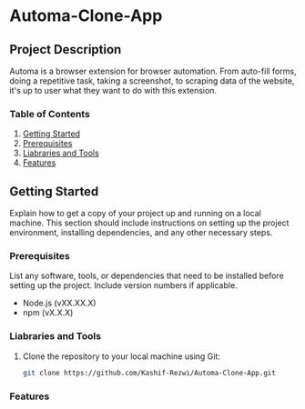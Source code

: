 # Automa-Clone-App

## Project Description

Automa is a browser extension for browser automation. From auto-fill forms, doing a repetitive task, taking a screenshot, to scraping data of the website, it's up to user what they want to do with this extension.

### Table of Contents

1. [Getting Started](#getting-started)
2. [Prerequisites](#prerequisites)
3. [Liabraries and Tools](#liabraries-and-tools)
4. [Features](#features)

## Getting Started

Explain how to get a copy of your project up and running on a local machine. This section should include instructions on setting up the project environment, installing dependencies, and any other necessary steps.

### Prerequisites

List any software, tools, or dependencies that need to be installed before setting up the project. Include version numbers if applicable.

- Node.js (vXX.XX.X)
- npm (vX.X.X)

### Liabraries and Tools

1. Clone the repository to your local machine using Git:

   ```bash
   git clone https://github.com/Kashif-Rezwi/Automa-Clone-App.git
   ```

### Features
